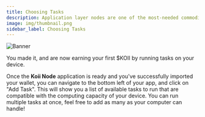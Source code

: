 ```yaml
---
title: Choosing Tasks
description: Application layer nodes are one of the most-needed commodities in Web3.
image: img/thumbnail.png
sidebar_label: Choosing Tasks
---
```


![Banner](/img/run-a-node/run-task-node.svg)

You made it, and are now earning your first $KOII by running tasks on your device.

Once the **Koii Node** application is ready and you've successfully imported your wallet, you can
navigate to the bottom left of your app, and click on "Add Task". This will show you a list of available tasks to run that are compatible with the computing capacity of your device. You can run multiple tasks at once, feel free to add as many as your computer can handle!

<!-- Tip: The higher your stake is, the higher your reputation is going to increase in the network of nodes for higher credibility. -->
